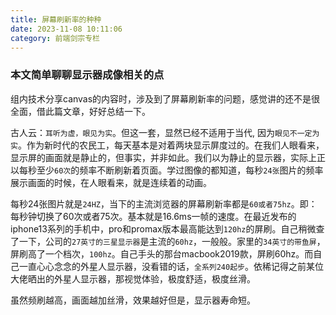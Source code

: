 ```yaml
---
title: 屏幕刷新率的种种
date: 2023-11-08 10:11:06
category: 前端剑宗专栏
---
```


### 本文简单聊聊显示器成像相关的点

组内技术分享canvas的内容时，涉及到了屏幕刷新率的问题，感觉讲的还不是很全面，借此篇文章，好好总结一下。

古人云：`耳听为虚，眼见为实`。但这一套，显然已经不适用于当代, 因为`眼见不一定为实`。作为新时代的农民工，每天基本是对着两块显示屏度过的。在我们人眼看来，显示屏的画面就是静止的，但事实，并非如此。我们以为静止的显示器，实际上正以每秒至少`60次`的频率不断刷新着页面。学过图像的都知道，每秒`24张`图片的频率展示画面的时候，在人眼看来，就是连续着的动画。

每秒24张图片就是`24HZ`，当下的主流浏览器的屏幕刷新率都是`60或者75hz`。即：每秒钟切换了60次或者75次。基本就是16.6ms一帧的速度。在最近发布的iphone13系列的手机中，pro和promax版本最高能达到`120hz`的屏刷。自己稍微查了一下，公司的`27英寸的三星显示器`是主流的`60hz`，一般般。家里的`34英寸的带鱼屏`，屏刷高了一个档次，`100hz`。自己手头的那台macbook2019款，屏刷60hz。而自己一直心心念念的外星人显示器，没看错的话，`全系列240起步`。依稀记得之前某位大佬晒出的外星人显示器，那视觉体验，极度舒适，极度丝滑。

虽然频刷越高，画面越加丝滑，效果越好但是，显示器寿命短。

<img src="/img/屏幕刷新.webp" alt="">

